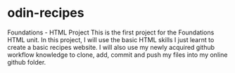 # odin-recipes
Foundations - HTML Project
This is the first project for the Foundations HTML unit. In this project, I will use the basic HTML skills I just learnt to create a basic recipes website.
I will also use my newly acquired github workflow knowledge to clone, add, commit and push my files into my online github folder.
